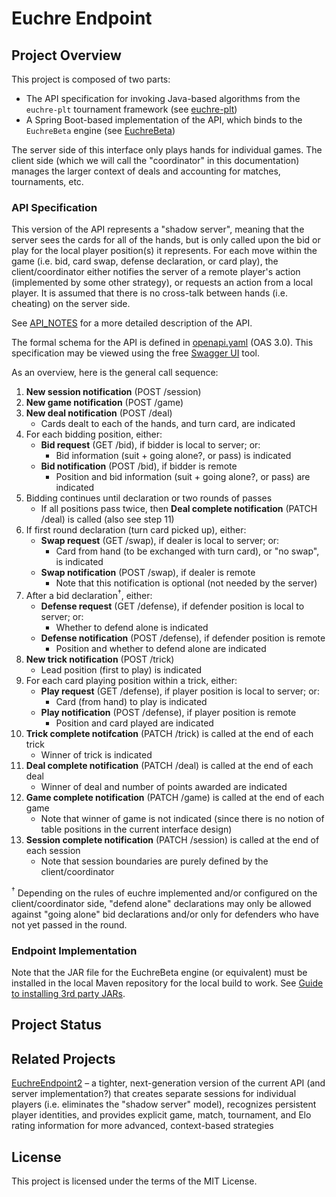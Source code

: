 # Euchre Endpoint

## Project Overview

This project is composed of two parts:

- The API specification for invoking Java-based algorithms from the `euchre-plt`
  tournament framework (see [euchre-plt](https://github.com/crashka/euchre-plt))
- A Spring Boot-based implementation of the API, which binds to the `EuchreBeta` engine
  (see [EuchreBeta](https://github.com/crashka/EuchreBeta))

The server side of this interface only plays hands for individual games.  The client side
(which we will call the "coordinator" in this documentation) manages the larger context of
deals and accounting for matches, tournaments, etc.

### API Specification

This version of the API represents a "shadow server", meaning that the server sees the
cards for all of the hands, but is only called upon the bid or play for the local player
position(s) it represents.  For each move within the game (i.e. bid, card swap, defense
declaration, or card play), the client/coordinator either notifies the server of a remote
player's action (implemented by some other strategy), or requests an action from a local
player.  It is assumed that there is no cross-talk between hands (i.e. cheating) on the
server side.

See [API_NOTES](API_NOTES.md) for a more detailed description of the API.

The formal schema for the API is defined in [openapi.yaml](openapi.yaml) (OAS 3.0).  This
specification may be viewed using the free [Swagger
UI](https://swagger.io/tools/swagger-ui/) tool.

As an overview, here is the general call sequence:

1. **New session notification** (POST /session)
2. **New game notification** (POST /game)
3. **New deal notification** (POST /deal)
   - Cards dealt to each of the hands, and turn card, are indicated
4. For each bidding position, either:
   - **Bid request** (GET /bid), if bidder is local to server; or:
      - Bid information (suit + going alone?, or pass) is indicated
   - **Bid notification** (POST /bid), if bidder is remote
      - Position and bid information (suit + going alone?, or pass) are indicated
5. Bidding continues until declaration or two rounds of passes
   - If all positions pass twice, then **Deal complete notification** (PATCH /deal) is
     called (also see step 11)
6. If first round declaration (turn card picked up), either:
   - **Swap request** (GET /swap), if dealer is local to server; or:
      - Card from hand (to be exchanged with turn card), or "no swap", is indicated
   - **Swap notification** (POST /swap), if dealer is remote
      - Note that this notification is optional (not needed by the server)
7. After a bid declaration<sup>†</sup>, either:
   - **Defense request** (GET /defense), if defender position is local to server; or:
      - Whether to defend alone is indicated
   - **Defense notification** (POST /defense), if defender position is remote
      - Position and whether to defend alone are indicated
8. **New trick notification** (POST /trick)
   - Lead position (first to play) is indicated
9. For each card playing position within a trick, either:
   - **Play request** (GET /defense), if player position is local to server; or:
      - Card (from hand) to play is indicated
   - **Play notification** (POST /defense), if player position is remote
      - Position and card played are indicated
10. **Trick complete notifcation** (PATCH /trick) is called at the end of each trick
    - Winner of trick is indicated
11. **Deal complete notification** (PATCH /deal) is called at the end of each deal
    - Winner of deal and number of points awarded are indicated
12. **Game complete notification** (PATCH /game) is called at the end of each game
    - Note that winner of game is not indicated (since there is no notion of table
      positions in the current interface design)
13. **Session complete notification** (PATCH /session) is called at the end of each
    session
    - Note that session boundaries are purely defined by the client/coordinator

<sup>†</sup> Depending on the rules of euchre implemented and/or configured on the
client/coordinator side, "defend alone" declarations may only be allowed against "going
alone" bid declarations and/or only for defenders who have not yet passed in the round.

### Endpoint Implementation

Note that the JAR file for the EuchreBeta engine (or equivalent) must be installed in the
local Maven repository for the local build to work.  See [Guide to installing 3rd party
JARs](https://maven.apache.org/guides/mini/guide-3rd-party-jars-local.html).

## Project Status


## Related Projects

[EuchreEndpoint2](https://github.com/crashka/EuchreEndpoint2) – a tighter, next-generation
version of the current API (and server implementation?) that creates separate sessions for
individual players (i.e. eliminates the "shadow server" model), recognizes persistent
player identities, and provides explicit game, match, tournament, and Elo rating
information for more advanced, context-based strategies

## License

This project is licensed under the terms of the MIT License.
